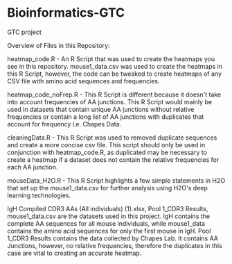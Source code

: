 # Bioinformatics-GTC
GTC project 

Overview of Files in this Repository:

heatmap_code.R - An R Script that was used to create the heatmaps you see in this repository. mouse1_data.csv was used to create the heatmaps in this R Script, however, the code can be tweaked to create heatmaps of any CSV file with amino acid sequences and frequencies. 

heatmap_code_noFrep.R - This R Script is different because it doesn't take into account frequencies of AA junctions. This R Script would mainly be used in datasets that contain unique AA junctions without relative frequencies or contain a long list of AA junctions with duplicates that account for frequency i.e. Chapes Data.

cleaningData.R - This R Script was used to removed duplicate sequences and create a more concise csv file. This script should only be used in conjunction with heatmap_code.R, as duplicated may be necessary to create a heatmap if a dataset does not contain the relative frequencies for each AA junction.

mouseData_H2O.R - This R Script highlights a few simple statements in H2O that set up the mouse1_data.csv for further analysis using H2O's deep learning technologies.

IgH Compiled CDR3 AAs (All individuals) (1).xlsx, Pool 1_CDR3 Results, mouse1_data.csv are the datasets used in this project. IgH contains the complete AA sequences for all mouse individuals, while mouse1_data contains the amino acid sequences for only the first mouse in IgH. Pool 1_CDR3 Results contains the data collected by Chapes Lab. It contains AA Junctions, however, no relative frequencies, therefore the duplicates in this case are vital to creating an accurate heatmap.


